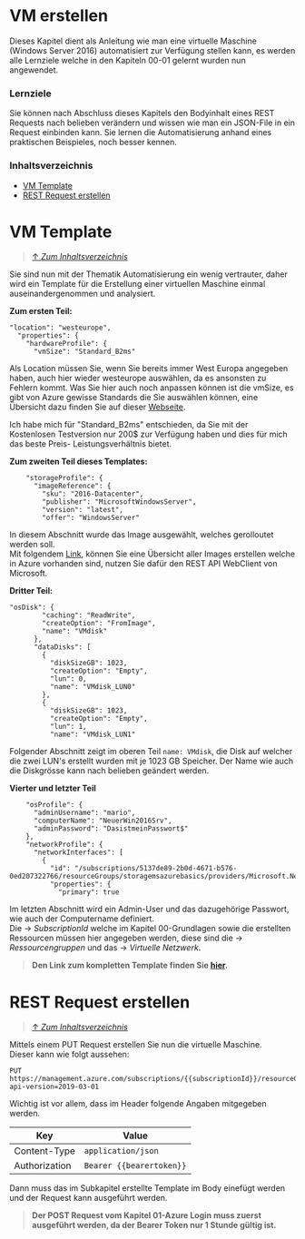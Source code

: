 # VM erstellen

Dieses Kapitel dient als Anleitung wie man eine virtuelle Maschine (Windows Server 2016) automatisiert zur Verfügung stellen kann, es werden alle Lernziele welche in den Kapiteln 00-01 gelernt wurden nun angewendet.

### **Lernziele**
Sie können nach Abschluss dieses Kapitels den Bodyinhalt eines REST Requests nach belieben verändern und wissen wie man ein JSON-File in ein Request einbinden kann. Sie lernen die Automatisierung anhand eines praktischen Beispieles, noch besser kennen.

### **Inhaltsverzeichnis**
- [VM Template](#VM-Template)
- [REST Request erstellen](#REST-Request-erstellen)

# VM Template
> [&uarr; *Zum Inhaltsverzeichnis*](#Inhaltsverzeichnis)

Sie sind nun mit der Thematik Automatisierung ein wenig vertrauter, daher wird ein Template für die Erstellung einer virtuellen Maschine einmal auseinandergenommen und analysiert.

**Zum ersten Teil:**

```
"location": "westeurope",
  "properties": {
    "hardwareProfile": {
      "vmSize": "Standard_B2ms"
```
Als Location müssen Sie, wenn Sie bereits immer West Europa angegeben haben, auch hier wieder westeurope auswählen, da es ansonsten zu Fehlern kommt. Was Sie hier auch noch anpassen können ist die vmSize, es gibt von Azure gewisse Standards die Sie auswählen können, eine Übersicht dazu finden Sie auf dieser [Webseite](https://docs.microsoft.com/de-de/azure/virtual-machines/windows/sizes-general).<br>

Ich habe mich für "Standard_B2ms" entschieden, da Sie mit der Kostenlosen Testversion nur 200$ zur Verfügung haben und dies für mich das beste Preis- Leistungsverhältnis bietet.

**Zum zweiten Teil dieses Templates:**
```
    "storageProfile": {
      "imageReference": {
        "sku": "2016-Datacenter",
        "publisher": "MicrosoftWindowsServer",
        "version": "latest",
        "offer": "WindowsServer"
```
In diesem Abschnitt wurde das Image ausgewählt, welches gerolloutet werden soll.<br>
Mit folgendem [Link](https://docs.microsoft.com/en-us/rest/api/compute/virtualmachineimages/list), können Sie eine Übersicht aller Images erstellen welche in Azure vorhanden sind, nutzen Sie dafür den REST API WebClient von Microsoft. 

**Dritter Teil:**
```
"osDisk": {
        "caching": "ReadWrite",
        "createOption": "FromImage",
        "name": "VMdisk"
      },
      "dataDisks": [
        {
          "diskSizeGB": 1023,
          "createOption": "Empty",
          "lun": 0,
          "name": "VMdisk_LUN0"
        },
        {
          "diskSizeGB": 1023,
          "createOption": "Empty",
          "lun": 1,
          "name": "VMdisk_LUN1"
```
Folgender Abschnitt zeigt im oberen Teil `name: VMdisk`, die Disk auf welcher die zwei LUN's erstellt wurden mit je 1023 GB Speicher. Der Name wie auch die Diskgrösse kann nach belieben geändert werden.

**Vierter und letzter Teil**
```
    "osProfile": {
      "adminUsername": "mario",
      "computerName": "NeuerWin2016Srv",
      "adminPassword": "DasistmeinPasswort$"
    },
    "networkProfile": {
      "networkInterfaces": [
        {
          "id": "/subscriptions/5137de89-2b0d-4671-b576-0ed207322766/resourceGroups/storagemsazurebasics/providers/Microsoft.Network/networkInterfaces/networkazurebasics",
          "properties": {
            "primary": true
```
Im letzten Abschnitt wird ein Admin-User und das dazugehörige Passwort, wie auch der Computername definiert.<br>
Die &rarr; *SubscriptionId* welche im Kapitel 00-Grundlagen sowie die erstellten Ressourcen müssen hier angegeben werden, diese sind die &rarr; *Ressourcengruppen* und das &rarr; *Virtuelle Netzwerk*.
<br>

> **Den Link zum kompletten Template finden Sie [**hier**](../Vorlagen/VM_Template.md).**

# REST Request erstellen
> [&uarr; *Zum Inhaltsverzeichnis*](#Inhaltsverzeichnis)

Mittels einem PUT Request erstellen Sie nun die virtuelle Maschine.<br>
Dieser kann wie folgt aussehen:<br>
```
PUT https://management.azure.com/subscriptions/{{subscriptionId}}/resourceGroups/storagemsazurebasics/providers/Microsoft.Compute/virtualMachines/NeuerWin2016Srv?api-version=2019-03-01
```
Wichtig ist vor allem, dass im Header folgende Angaben mitgegeben werden.<br>

Key               | Value
------------------|-----------------------------------------
Content-Type      | `application/json`
Authorization     | `Bearer {{bearertoken}}`

Dann muss das im Subkapitel erstellte Template im Body einefügt werden und der Request kann ausgeführt werden.<br>

> **Der POST Request vom Kapitel 01-Azure Login muss zuerst ausgeführt werden, da der Bearer Token nur 1 Stunde gültig ist.**